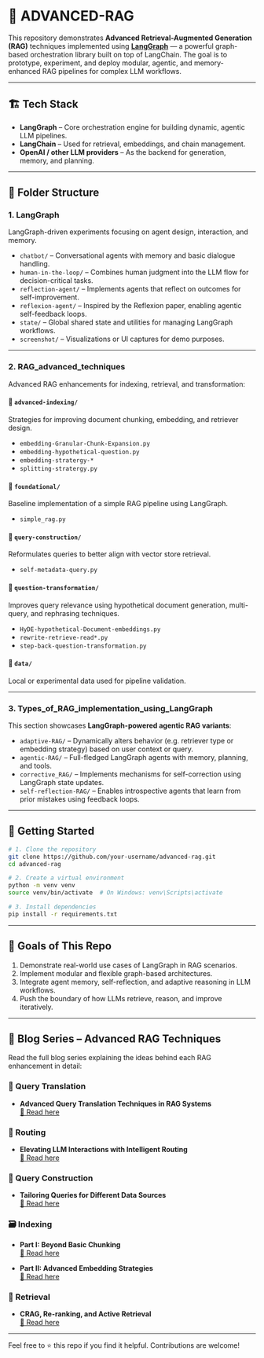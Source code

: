 # 🧠 ADVANCED-RAG

This repository demonstrates **Advanced Retrieval-Augmented Generation (RAG)** techniques implemented using **[LangGraph](https://github.com/langchain-ai/langgraph)** — a powerful graph-based orchestration library built on top of LangChain. The goal is to prototype, experiment, and deploy modular, agentic, and memory-enhanced RAG pipelines for complex LLM workflows.

---

## 🏗️ Tech Stack

- **LangGraph** – Core orchestration engine for building dynamic, agentic LLM pipelines.
- **LangChain** – Used for retrieval, embeddings, and chain management.
- **OpenAI / other LLM providers** – As the backend for generation, memory, and planning.

---

## 📁 Folder Structure

### 1. **LangGraph**
LangGraph-driven experiments focusing on agent design, interaction, and memory.

- `chatbot/` – Conversational agents with memory and basic dialogue handling.
- `human-in-the-loop/` – Combines human judgment into the LLM flow for decision-critical tasks.
- `reflection-agent/` – Implements agents that reflect on outcomes for self-improvement.
- `reflexion-agent/` – Inspired by the Reflexion paper, enabling agentic self-feedback loops.
- `state/` – Global shared state and utilities for managing LangGraph workflows.
- `screenshot/` – Visualizations or UI captures for demo purposes.

---

### 2. **RAG_advanced_techniques**
Advanced RAG enhancements for indexing, retrieval, and transformation:

#### 📌 `advanced-indexing/`
Strategies for improving document chunking, embedding, and retriever design.
- `embedding-Granular-Chunk-Expansion.py`
- `embedding-hypothetical-question.py`
- `embedding-stratergy-*`
- `splitting-stratergy.py`

#### 🧱 `foundational/`
Baseline implementation of a simple RAG pipeline using LangGraph.
- `simple_rag.py`

#### 🧠 `query-construction/`
Reformulates queries to better align with vector store retrieval.
- `self-metadata-query.py`

#### 🔁 `question-transformation/`
Improves query relevance using hypothetical document generation, multi-query, and rephrasing techniques.
- `HyDE-hypothetical-Document-embeddings.py`
- `rewrite-retrieve-read*.py`
- `step-back-question-transformation.py`

#### 📂 `data/`
Local or experimental data used for pipeline validation.

---

### 3. **Types_of_RAG_implementation_using_LangGraph**
This section showcases **LangGraph-powered agentic RAG variants**:

- `adaptive-RAG/` – Dynamically alters behavior (e.g. retriever type or embedding strategy) based on user context or query.
- `agentic-RAG/` – Full-fledged LangGraph agents with memory, planning, and tools.
- `corrective_RAG/` – Implements mechanisms for self-correction using LangGraph state updates.
- `self-reflection-RAG/` – Enables introspective agents that learn from prior mistakes using feedback loops.

---

## 🚀 Getting Started

```bash
# 1. Clone the repository
git clone https://github.com/your-username/advanced-rag.git
cd advanced-rag

# 2. Create a virtual environment
python -m venv venv
source venv/bin/activate  # On Windows: venv\Scripts\activate

# 3. Install dependencies
pip install -r requirements.txt
```

---

## 🎯 Goals of This Repo

1. Demonstrate real-world use cases of LangGraph in RAG scenarios.
2. Implement modular and flexible graph-based architectures.
3. Integrate agent memory, self-reflection, and adaptive reasoning in LLM workflows.
4. Push the boundary of how LLMs retrieve, reason, and improve iteratively.

---

## 📝 Blog Series – Advanced RAG Techniques

Read the full blog series explaining the ideas behind each RAG enhancement in detail:

### 🔄 Query Translation
- **Advanced Query Translation Techniques in RAG Systems**  
  [🔗 Read here](https://medium.com/@gauravbansalutd/advanced-query-translation-techniques-in-retrieval-augmented-generation-rag-systems-0fad5ad6f500)

### 🚦 Routing
- **Elevating LLM Interactions with Intelligent Routing**  
  [🔗 Read here](https://medium.com/@gauravbansalutd/advanced-rag-techniques-elevating-llm-interactions-with-intelligent-routing-d8c2f55a017b)

### 🧠 Query Construction
- **Tailoring Queries for Different Data Sources**  
  [🔗 Read here](https://medium.com/@gauravbansalutd/query-construction-in-rag-systems-tailoring-queries-for-different-data-sources-b736f18e6f52)

### 🗃️ Indexing
- **Part I: Beyond Basic Chunking**  
  [🔗 Read here](https://medium.com/@gauravbansalutd/advanced-indexing-techniques-in-rag-systems-beyond-basic-chunking-ea6a84e4627c)

- **Part II: Advanced Embedding Strategies**  
  [🔗 Read here](https://medium.com/@gauravbansalutd/advanced-indexing-techniques-in-rag-systems-beyond-basic-chunking-part-ii-0d5e190c7a57)

### 📡 Retrieval
- **CRAG, Re-ranking, and Active Retrieval**  
  [🔗 Read here](https://medium.com/@gauravbansalutd/advanced-retrieval-techniques-in-rag-systems-crag-re-ranking-and-active-retrieval-a4796a7a5f4f)

---

Feel free to ⭐️ this repo if you find it helpful. Contributions are welcome!
